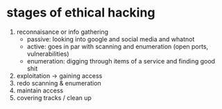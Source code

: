 stages of ethical hacking
========================
1. reconnaisance or info gathering
    * passive: looking into google and social media and whatnot
    * active: goes in par with scanning and enumeration (open ports, vulnerabilities)
    * enumeration: digging through items of a service and finding good shit
2. exploitation -> gaining access
3. redo scanning & enumeration
3. maintain access
4. covering tracks / clean up

